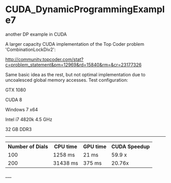 CUDA_DynamicProgrammingExample7
===============================

another DP example in CUDA

A larger capacity CUDA implementation of the Top Coder problem 'CombinationLockDiv2':

http://community.topcoder.com/stat?c=problem_statement&pm=12969&rd=15840&rm=&cr=23177326


Same basic idea as the rest, but not optimal implementation due to uncoalesced global memory accesses.
Test configuration:

GTX 1080

CUDA 8

Windows 7 x64

Intel i7 4820k 4.5 GHz

32 GB DDR3 


____
<table>
<tr>
    <th>Number of Dials</th><th>CPU time</th><th>GPU time</th><th>CUDA Speedup</th>
</tr>

  <tr>
    <td>100</td><td> 1258 ms</td><td>  21 ms</td><td> 59.9 x</td>
  </tr>
  <tr>
    <td>200</td><td> 31438 ms</td><td>  375 ms</td><td> 20.76x</td>
  </tr>
</table>  
___  

<script>
  (function(i,s,o,g,r,a,m){i['GoogleAnalyticsObject']=r;i[r]=i[r]||function(){
  (i[r].q=i[r].q||[]).push(arguments)},i[r].l=1*new Date();a=s.createElement(o),
  m=s.getElementsByTagName(o)[0];a.async=1;a.src=g;m.parentNode.insertBefore(a,m)
  })(window,document,'script','//www.google-analytics.com/analytics.js','ga');

  ga('create', 'UA-60172288-1', 'auto');
  ga('send', 'pageview');

</script>
